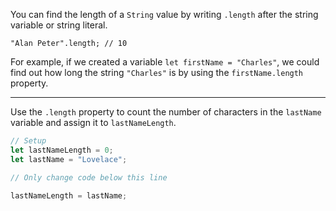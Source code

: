 You can find the length of a `String` value by writing `.length` after the string variable or string literal.

```
"Alan Peter".length; // 10
```

For example, if we created a variable `let firstName = "Charles"`, we could find out how long the string `"Charles"` is by using the `firstName.length` property.

------

Use the `.length` property to count the number of characters in the `lastName` variable and assign it to `lastNameLength`.

```js
// Setup
let lastNameLength = 0;
let lastName = "Lovelace";

// Only change code below this line

lastNameLength = lastName;
```

